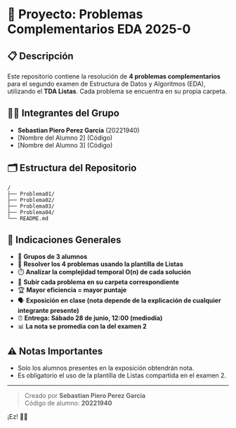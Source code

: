 # 🚀 Proyecto: Problemas Complementarios EDA 2025-0

## 📋 Descripción

Este repositorio contiene la resolución de **4 problemas complementarios** para el segundo examen de Estructura de Datos y Algoritmos (EDA), utilizando el **TDA Listas**. Cada problema se encuentra en su propia carpeta.

## 👨‍💻 Integrantes del Grupo

- **Sebastian Piero Perez Garcia** (20221940)
- [Nombre del Alumno 2] (Código)
- [Nombre del Alumno 3] (Código)

## 🗂️ Estructura del Repositorio

```
/
├── Problema01/
├── Problema02/
├── Problema03/
├── Problema04/
└── README.md
```

## 📝 Indicaciones Generales

- 👥 **Grupos de 3 alumnos**
- 🧩 **Resolver los 4 problemas usando la plantilla de Listas**
- ⏱️ **Analizar la complejidad temporal O(n) de cada solución**
- 📂 **Subir cada problema en su carpeta correspondiente**
- 🏆 **Mayor eficiencia = mayor puntaje**
- 🗣️ **Exposición en clase (nota depende de la explicación de cualquier integrante presente)**
- ⏰ **Entrega: Sábado 28 de junio, 12:00 (mediodía)**
- 📊 **La nota se promedia con la del examen 2**

## ⚠️ Notas Importantes

- Solo los alumnos presentes en la exposición obtendrán nota.
- Es obligatorio el uso de la plantilla de Listas compartida en el examen 2.

---

> Creado por **Sebastian Piero Perez Garcia**  
> Código de alumno: **20221940**

¡Ez! 💪✨